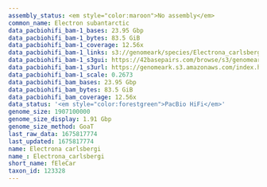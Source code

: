 ```yaml
---
assembly_status: <em style="color:maroon">No assembly</em>
common_name: Electron subantarctic
data_pacbiohifi_bam-1_bases: 23.95 Gbp
data_pacbiohifi_bam-1_bytes: 83.5 GiB
data_pacbiohifi_bam-1_coverage: 12.56x
data_pacbiohifi_bam-1_links: s3://genomeark/species/Electrona_carlsbergi/fEleCar1/genomic_data/pacbio_hifi/<br>
data_pacbiohifi_bam-1_s3gui: https://42basepairs.com/browse/s3/genomeark/species/Electrona_carlsbergi/fEleCar1/genomic_data/pacbio_hifi/
data_pacbiohifi_bam-1_s3url: https://genomeark.s3.amazonaws.com/index.html?prefix=species/Electrona_carlsbergi/fEleCar1/genomic_data/pacbio_hifi/
data_pacbiohifi_bam-1_scale: 0.2673
data_pacbiohifi_bam_bases: 23.95 Gbp
data_pacbiohifi_bam_bytes: 83.5 GiB
data_pacbiohifi_bam_coverage: 12.56x
data_status: '<em style="color:forestgreen">PacBio HiFi</em>'
genome_size: 1907100000
genome_size_display: 1.91 Gbp
genome_size_method: GoaT
last_raw_data: 1675817774
last_updated: 1675817774
name: Electrona carlsbergi
name_: Electrona_carlsbergi
short_name: fEleCar
taxon_id: 123328
---
```

